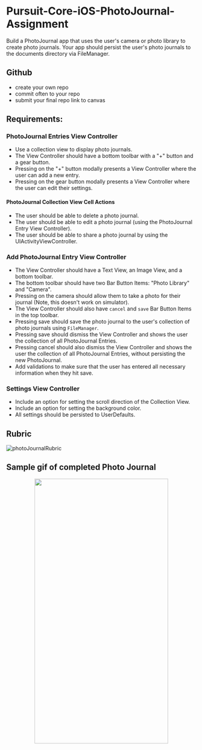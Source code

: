 # Pursuit-Core-iOS-PhotoJournal-Assignment

Build a PhotoJournal app that uses the user's camera or photo library to create photo journals. Your app should persist the user's photo journals to the documents directory via FileManager.

## Github

- create your own repo
- commit often to your repo
- submit your final repo link to canvas

## Requirements: 

### PhotoJournal Entries View Controller

- Use a collection view to display photo journals.
- The View Controller should have a bottom toolbar with a "+" button and a gear button.
- Pressing on the "+" button modally presents a View Controller where the user can add a new entry.
- Pressing on the gear button modally presents a View Controller where the user can edit their settings.

#### PhotoJournal Collection View Cell Actions

- The user should be able to delete a photo journal.
- The user should be able to edit a photo journal (using the PhotoJournal Entry View Controller).
- The user should be able to share a photo journal by using the UIActivityViewController.

### Add PhotoJournal Entry View Controller

- The View Controller should have a Text View, an Image View, and a bottom toolbar.
- The bottom toolbar should have two Bar Button Items: "Photo Library" and "Camera".
- Pressing on the camera should allow them to take a photo for their journal (Note, this doesn't work on simulator).
- The View Controller should also have `cancel` and `save` Bar Button Items in the top toolbar.
- Pressing save should save the photo journal to the user's collection of photo journals using `FileManager`.
- Pressing save should dismiss the View Controller and shows the user the collection of all PhotoJournal Entries. 
- Pressing cancel should also dismiss the View Controller and shows the user the collection of all PhotoJournal Entries, without persisting the new PhotoJournal.
- Add validations to make sure that the user has entered all necessary information when they hit save.

### Settings View Controller

- Include an option for setting the scroll direction of the Collection View.
- Include an option for setting the background color.
- All settings should be persisted to UserDefaults.

## Rubric

![photoJournalRubric](./Images/photoJournalRubric.png)

## Sample gif of completed Photo Journal 

<p align="center">
  <img src="./Images/photo-journal.gif" height="700" width="354" />
<p>
